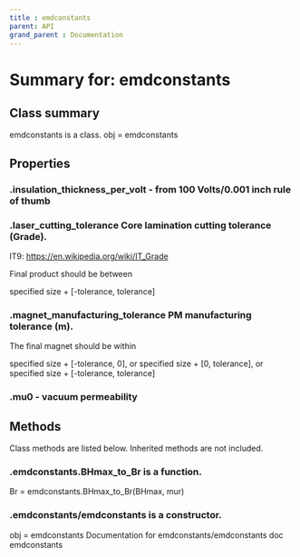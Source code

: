 ```yaml
---
title : emdconstants
parent: API
grand_parent : Documentation
---
```

# Summary for: **emdconstants**

## Class summary

emdconstants is a class.
obj = emdconstants

## Properties

### .**insulation_thickness_per_volt** - from 100 Volts/0.001 inch rule of thumb

### .**laser_cutting_tolerance** Core lamination cutting tolerance (Grade).

IT9:
https://en.wikipedia.org/wiki/IT_Grade

Final product should be between

specified size + [-tolerance, tolerance]

### .**magnet_manufacturing_tolerance** PM manufacturing tolerance (m).

The final magnet should be within

specified size + [-tolerance, 0], or
specified size + [0, tolerance], or
specified size + [-tolerance, tolerance]

### .**mu0** - vacuum permeability


## Methods

Class methods are listed below. Inherited methods are not included.

### .emdconstants.**BHmax_to_Br** is a function.
Br = emdconstants.BHmax_to_Br(BHmax, mur)

### .**emdconstants**/emdconstants is a constructor.
obj = emdconstants
Documentation for emdconstants/emdconstants
doc emdconstants


